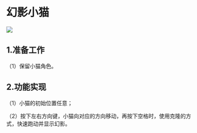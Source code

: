 ﻿

# 幻影小猫

![](https://img-blog.csdnimg.cn/039afbdf7a584f44aca9989a36ff26d2.png)


## 1.准备工作

（1）保留小猫角色。


## 2.功能实现

（1）小猫的初始位置任意；

（2）按下左右方向键，小猫向对应的方向移动，再按下空格时，使用克隆的方式，快速跑动并显示幻影。